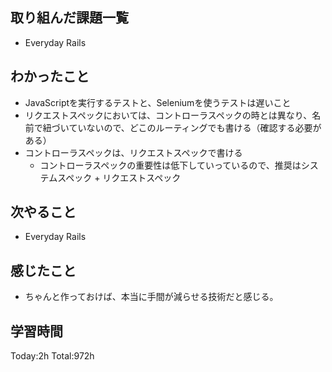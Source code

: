 ## 取り組んだ課題一覧

- Everyday Rails

## わかったこと

* JavaScriptを実行するテストと、Seleniumを使うテストは遅いこと
* リクエストスペックにおいては、コントローラスペックの時とは異なり、名前で紐づいていないので、どこのルーティングでも書ける（確認する必要がある）
* コントローラスペックは、リクエストスペックで書ける
  * コントローラスペックの重要性は低下していっているので、推奨はシステムスペック + リクエストスペック

## 次やること

- Everyday Rails

## 感じたこと

- ちゃんと作っておけば、本当に手間が減らせる技術だと感じる。

## 学習時間

Today:2h
Total:972h

